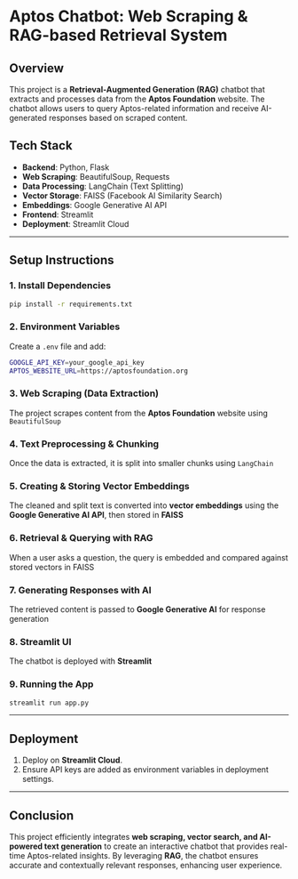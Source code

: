 # Aptos Chatbot: Web Scraping & RAG-based Retrieval System

## Overview
This project is a **Retrieval-Augmented Generation (RAG)** chatbot that extracts and processes data from the **Aptos Foundation** website. The chatbot allows users to query Aptos-related information and receive AI-generated responses based on scraped content.

## **Tech Stack**
- **Backend**: Python, Flask
- **Web Scraping**: BeautifulSoup, Requests
- **Data Processing**: LangChain (Text Splitting)
- **Vector Storage**: FAISS (Facebook AI Similarity Search)
- **Embeddings**: Google Generative AI API
- **Frontend**: Streamlit
- **Deployment**: Streamlit Cloud

---
## **Setup Instructions**

### **1. Install Dependencies**
```sh
pip install -r requirements.txt
```

### **2. Environment Variables**
Create a `.env` file and add:
```sh
GOOGLE_API_KEY=your_google_api_key
APTOS_WEBSITE_URL=https://aptosfoundation.org
```

### **3. Web Scraping (Data Extraction)**
The project scrapes content from the **Aptos Foundation** website using `BeautifulSoup`

### **4. Text Preprocessing & Chunking**
Once the data is extracted, it is split into smaller chunks using `LangChain`

### **5. Creating & Storing Vector Embeddings**
The cleaned and split text is converted into **vector embeddings** using the **Google Generative AI API**, then stored in **FAISS**

### **6. Retrieval & Querying with RAG**
When a user asks a question, the query is embedded and compared against stored vectors in FAISS

### **7. Generating Responses with AI**
The retrieved content is passed to **Google Generative AI** for response generation

### **8. Streamlit UI**
The chatbot is deployed with **Streamlit**

### **9. Running the App**
```sh
streamlit run app.py
```

---
## **Deployment**
1. Deploy on **Streamlit Cloud**.
2. Ensure API keys are added as environment variables in deployment settings.

---
## **Conclusion**
This project efficiently integrates **web scraping, vector search, and AI-powered text generation** to create an interactive chatbot that provides real-time Aptos-related insights. By leveraging **RAG**, the chatbot ensures accurate and contextually relevant responses, enhancing user experience.

